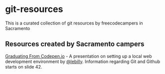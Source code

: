 # git-resources
This is a curated collection of git resources by freecodecampers in Sacramento

## Resources created by Sacramento campers
[Graduating From Codepen.io](https://goo.gl/UxlZ3I) - A presentation on setting up a local web development environment by [@lebilly](https://github.com/lebilly). Information regarding Git and Github starts on slide 42.
